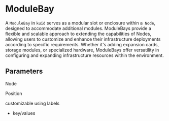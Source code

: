 # ModuleBay

A `ModuleBay` in `kuid` serves as a modular slot or enclosure within a` Node`, designed to accommodate additional modules. ModuleBays provide a flexible and scalable approach to extending the capabilities of Nodes, allowing users to customize and enhance their infrastructure deployments according to specific requirements. Whether it's adding expansion cards, storage modules, or specialized hardware, ModuleBays offer versatility in configuring and expanding infrastructure resources within the environment.

## Parameters

Node

Position

customizable using labels
- key/values